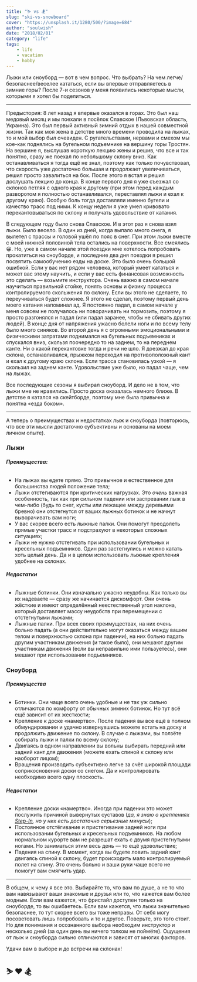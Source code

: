 ```yaml
---
title: "⛷ vs 🏂"
slug: "ski-vs-snowboard"
cover: "https://unsplash.it/1280/500/?image=684"
author: "soulwish"
date: "2018/02/01"
category: "life"
tags:
    - life
    - vacation
    - hobby
---
```


Лыжи или сноуборд — вот в чем вопрос. Что выбрать? На чем легче/безопаснее/веселее кататься, если вы впервые отправляетесь в зимние горы? После 7-и сезонов у меня появились некоторые мысли, которыми я хотел бы поделиться. 

---

Предыстория: 8 лет назад я впервые оказался в горах. Это был наш медовый месяц и мы поехали в посёлок Славское (Львовская область, Украина). Это был первый активный зимний отдых в нашей совместной жизни. Так как моя жена в детстве много времени проводила на лыжах, то и мой выбор был очевиден. С ругательствами, нервами и смехом мы кое-как поднялись на бугельном подъемнике на вершину горы Тростян. На вершине я, выслушав короткую лекцию жены и решив, что все и так понятно, сразу же поехал по небольшому склону вниз. Как останавливаться я тогда ещё не знал, поэтому как только почувствовал, что скорость уже достаточно большая и продолжает увеличиваться, решил просто завалиться на бок. После этого я встал и решил дослушать лекцию до конца. В конце первого дня я уже съезжал со склонов петляя с одного края к другому (при этом перед каждым разворотом я полностью останавливался, переставлял лыжи и ехал к другому краю). Особую боль тогда доставляли именно бугели и качество трасс под ними. К концу недели я уже умел кривовато перекантовываться по склону и получать удовольствие от катания. 

В следующем году было снова Славское. И в этот раз я снова взял лыжи. Было весело. В один из дней, когда выпало много снега, я вылетел с трассы и головой ушёл по пояс в снег. При этом лыжи вместе с моей нижней половиной тела остались на поверхности. Все смеялись 😀. 
Но, уже в самом начале этой поездки мне хотелось попробовать прокатиться на сноуборде, и последние два дня поездки я решил посвятить самообучению езды на доске. Это было очень большой ошибкой. Если у вас нет рядом человека, который умеет кататься и может вас этому научить, и если у вас есть финансовая возможность это сделать — возьмите инструктора. Очень важно в самом начале научиться правильной стойке, понять основы и физику процесса контролируемого скольжения по склону. Если вы этого не сделаете, то переучиваться будет сложнее. Я этого не сделал, поэтому первый день моего катания напоминал ад. Я постоянно падал, в самом начале у меня совсем не получалось ни поворачивать ни тормозить, поэтому я просто разгонялся и падал (или падал заранее, чтобы не сбивать других людей). В конце дня от напряжения ужасно болели ноги и по всему телу было много синяков. Во второй день я с огромными эмоциональными и физическими затратами поднимался на бугельных подъемниках и спускался вниз, скользя поочередно то на заднем, то на переднем канте. Ни о какой перекантовке тогда и речи не шло. Я доезжал до края склона, останавливался, прыжком переходил на противоположный кант и ехал к другому краю склона. Если трасса становилась узкой — я скользил на заднем канте. Удовольствие уже было, но падал чаще, чем на лыжах. 

Все последующие сезоны я выбирал сноуборд. И дело не в том, что лыжи мне не нравились. Просто доска оказалась немного ближе. В детстве я катался на скейтборде, поэтому мне была привычна и понятна «езда боком». 

---

А теперь о преимуществах и недостатках лыж и сноуборда (повторюсь, что все эти мысли достаточно субъективны и основаны на моем личном опыте). 

### Лыжи
###### **Преимущества:**
* На лыжах вы едете прямо. Это привычное и естественное для большинства людей положение тела;
* Лыжи отстегиваются при критических нагрузках. Это _очень_ важная особенность, так как при сильном падении или застревании лыж в чем-либо (будь то снег, кусты или лежащее между деревьями бревно) они отстегнутся от ваших лыжных ботинок и не начнут выворачивать вам ноги;
* У вас скорее всего есть лыжные палки. Они помогут преодолеть прямые участки трасс и подстрахуют в некоторых сложных ситуациях;
* Лыжи не нужно отстегивать при использовании бугельных и кресельных подъемников. Один раз застегнулись и можно катать хоть целый день. Да и в целом использовать лыжные крепления удобнее на склонах.

###### **Недостатки**
* Лыжные ботинки. Они изначально ужасно неудобны. Как только вы их надеваете — сразу же начинается дискомфорт. Они очень жёсткие и имеют определённый неестественный угол наклона, который доставляет массу неудобств при перемещении с отстегнутыми лыжами;
* Лыжные палки. При всех своих преимуществах, на них очень больно падать (а они действительно могут оказаться между вашим телом и поверхностью склона при падении), на них больно падать другим участникам движения (и такое было), они мешают другим участникам движения (если вы неправильно ими пользуетесь), они мешают при использовании подъемников.

### Сноуборд
###### **Преимущества**
* Ботинки. Они чаще всего очень удобные и не так уж сильно отличаются по комфорту от обычных зимних ботинок. Но тут всё ещё зависит от их жесткости;
* Крепление к доске «намертво». После падения вы все ещё в полном обмундировании и удачно извернувшись можете встать на доску и продолжить движение по склону. В случае с лыжами, вы ползёте собирать лыжи и палки по всему склону;
* Двигаясь в одном направлении вы вольны выбирать передний или задний кант для движения (можете ехать спиной к склону или наоборот лицом);
* Вращения производить субъективно легче за счёт широкой площади соприкосновения доски со снегом. Да и контролировать необходимо всего одну плоскость. 

###### **Недостатки**
* Крепление доски «намертво». Иногда при падении это может послужить причиной вывернутых суставов (_да, я знаю о креплениях [Step-In](http://www.thesnowboardingexperts.com/step-in-snowboard-bindings/), но у них есть достаточно серьезные минусы_);
* Постоянное отстёгивание и пристегивание  задней ноги при использовании бугельных и кресельных подъемников. На любом нормальном курорте вам не разрешат ехать с двумя пристегнутыми ногами. Но заниматься этим весь день — то ещё удовольствие;
* Падения на спину. В момент, когда вы будете ловить задний кант двигаясь спиной к склону, будет происходить мало контролируемый полет на спину. Это очень больно и ваши руки чаще всего не помогут вам смягчить удар. 

---

В общем, к чему я все это. Выбирайте то, что вам по душе, а не то что вам навязывают ваши знакомые и друзья или то, что кажется вам более модным. Если вам кажется, что фристайл доступен только на сноуборде, то вы ошибаетесь. Если вам кажется, что лыжи значительно безопаснее, то тут скорее всего вы тоже неправы. От себя могу посоветовать лишь попробовать и то и другое. Поверьте, это того стоит. Но для понимания и осознанного выбора необходим инструктор и несколько дней (за один день вы ничего толком не поймёте). Ощущения от лыж и сноуборда сильно отличаются и зависят от многих факторов.

Удачи вам в выборе и до встречи на склонах! 

## ⛷ ❤️ 🏂